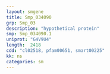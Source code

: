 ```yaml
---
layout: smgene
title: Smp_034090
grp: Smp_03
description: "hypothetical protein"
smp: Smp_034090.1
uniprot: "G4V9U4"
length:  2418
cdd: "cl02518, pfam00651, smart00225"
kk: ns
categories: sm
---
```


